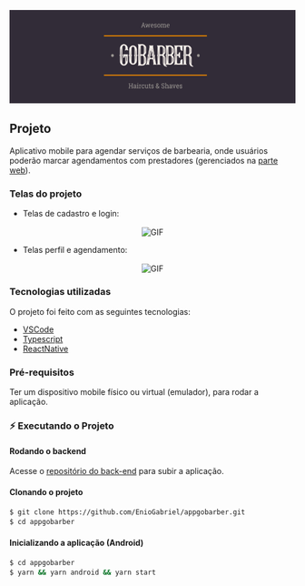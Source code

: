 <p align="center">
  <img src="https://github.com/EnioGabriel/appgobarber/blob/master/logo.png" alt="GoBarber logo"/>
</p>

## Projeto

Aplicativo mobile para agendar serviços de barbearia, onde usuários poderão marcar agendamentos com prestadores (gerenciados na [parte web](https://github.com/EnioGabriel/GoBarberWeb)).

### Telas do projeto
- Telas de cadastro e login:
<p align="center">
  <img align="center" alt="GIF" src="https://media.giphy.com/media/jsCoZUQcU6XV33xPOz/giphy.gif"  />
</p>

- Telas perfil e agendamento:
<p align="center">
  <img align="center" alt="GIF" src="https://media.giphy.com/media/5cml5iZ1gtTvX3VfLl/giphy.gif"  />
</p>

### Tecnologias utilizadas

O projeto foi feito com as seguintes tecnologias:

- [VSCode](https://code.visualstudio.com/)
- [Typescript](https://www.typescriptlang.org/)
- [ReactNative](https://reactnative.dev/)

### Pré-requisitos
Ter um dispositivo mobile físico ou virtual (emulador), para rodar a aplicação.

### :zap: Executando o Projeto

#### Rodando o backend 
Acesse o [repositório do back-end](https://github.com/EnioGabriel/GoBarberBackEnd) para subir a aplicação.

#### Clonando o projeto
```sh
$ git clone https://github.com/EnioGabriel/appgobarber.git
$ cd appgobarber
```
#### Inicializando a aplicação (Android)
```sh
$ cd appgobarber
$ yarn && yarn android && yarn start
```





